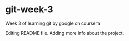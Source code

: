 # git-week-3
Week 3 of learning git by google on coursera

Editing README file. Adding more info about the project.
